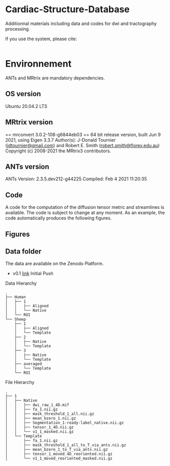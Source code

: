 # Cardiac-Structure-Database

Additionnal materials including data and codes for dwi and tractography processing. 

If you use the system, please cite: 

```

```

# Environnement

ANTs and MRtrix are mandatory dependencies. 

## OS version

Ubuntu 20.04.2 LTS
 
## MRtrix version
== mrconvert 3.0.2-108-g6844eb03 ==
64 bit release version, built Jun  9 2021, using Eigen 3.3.7
Author(s): J-Donald Tournier (jdtournier@gmail.com) and Robert E. Smith (robert.smith@florey.edu.au)
Copyright (c) 2008-2021 the MRtrix3 contributors.

## ANTs version
ANTs Version: 2.3.5.dev212-g44225
Compiled: Feb  4 2021 11:20:35

## Code 

A code for the computation of the diffusion tensor metric and streamlines is available.  The code is subject to change at any moment. 
As an example, the code automatically produces the following figures. 

## Figures


## Data folder

The data are available on the Zenodo Platform.

* v0.1 [link]() Initial Push 


Data Hierarchy

```
.
├── Human
│   ├── 1
│   │   ├── Aligned
│   │   └── Native
│   └── ROI
└── Sheep
    ├── 1
    │   ├── Aligned
    │   └── Template
    ├── 2
    │   ├── Native
    │   └── Template
    ├── 3
    │   ├── Native
    │   └── Template
    ├── averaged
    │   └── Template
    └── ROI

```


File Hierarchy 

```
.
├── 1
│   ├── Native
│   │   ├── dwi_raw_1_4D.mif
│   │   ├── fa_1.nii.gz
│   │   ├── mask_threshold_1_all.nii.gz
│   │   ├── mean_bzero_1.nii.gz
│   │   ├── Segmentation_1-ready-label_native.nii.gz
│   │   ├── tensor_1_4D.nii.gz
│   │   └── v1_1_masked.nii.gz
│   └── Template
│       ├── fa_1.nii.gz
│       ├── mask_threshold_1_all_to_T_via_ants.nii.gz
│       ├── mean_bzero_1_to_T_via_ants.nii.gz
│       ├── tensor_1_moved_4D_reoriented.nii.gz
│       └── v1_1_moved_reoriented_masked.nii.gz


```


